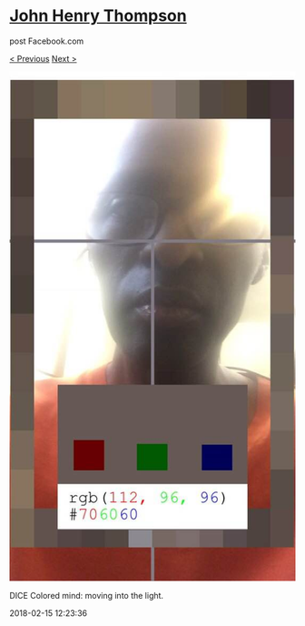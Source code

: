 # [John Henry Thompson](../README.md)
post Facebook.com

[< Previous](2018-02-16-1.md) [Next >](2018-02-15-2.md)

[![](../media/2018-02-15/Timeline-Photos-DICE-Colored-mind-moving-into-the-light.jpg)](../README.md)

DICE Colored mind: moving into the light.

2018-02-15 12:23:36